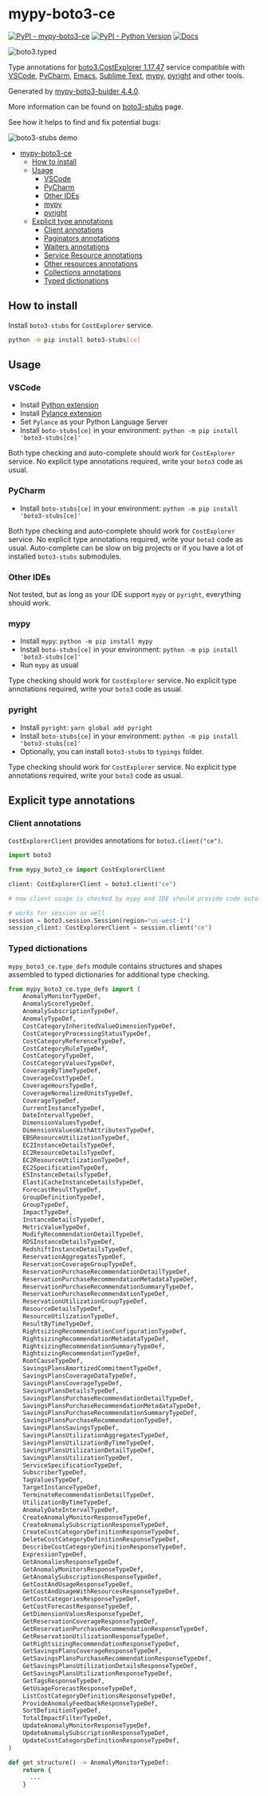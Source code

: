 # mypy-boto3-ce

[![PyPI - mypy-boto3-ce](https://img.shields.io/pypi/v/mypy-boto3-ce.svg?color=blue)](https://pypi.org/project/mypy-boto3-ce)
[![PyPI - Python Version](https://img.shields.io/pypi/pyversions/mypy-boto3-ce.svg?color=blue)](https://pypi.org/project/mypy-boto3-ce)
[![Docs](https://img.shields.io/readthedocs/mypy-boto3-builder.svg?color=blue)](https://mypy-boto3-builder.readthedocs.io/)

![boto3.typed](https://github.com/vemel/mypy_boto3_builder/raw/master/logo.png)

Type annotations for
[boto3.CostExplorer 1.17.47](https://boto3.amazonaws.com/v1/documentation/api/1.17.47/reference/services/ce.html#CostExplorer) service
compatible with
[VSCode](https://code.visualstudio.com/),
[PyCharm](https://www.jetbrains.com/pycharm/),
[Emacs](https://www.gnu.org/software/emacs/),
[Sublime Text](https://www.sublimetext.com/),
[mypy](https://github.com/python/mypy),
[pyright](https://github.com/microsoft/pyright)
and other tools.

Generated by [mypy-boto3-buider 4.4.0](https://github.com/vemel/mypy_boto3_builder).

More information can be found on [boto3-stubs](https://pypi.org/project/boto3-stubs/) page.

See how it helps to find and fix potential bugs:

![boto3-stubs demo](https://github.com/vemel/mypy_boto3_builder/raw/master/demo.gif)

- [mypy-boto3-ce](#mypy-boto3-ce)
  - [How to install](#how-to-install)
  - [Usage](#usage)
    - [VSCode](#vscode)
    - [PyCharm](#pycharm)
    - [Other IDEs](#other-ides)
    - [mypy](#mypy)
    - [pyright](#pyright)
  - [Explicit type annotations](#explicit-type-annotations)
    - [Client annotations](#client-annotations)
    - [Paginators annotations](#paginators-annotations)
    - [Waiters annotations](#waiters-annotations)
    - [Service Resource annotations](#service-resource-annotations)
    - [Other resources annotations](#other-resources-annotations)
    - [Collections annotations](#collections-annotations)
    - [Typed dictionations](#typed-dictionations)

## How to install

Install `boto3-stubs` for `CostExplorer` service.

```bash
python -m pip install boto3-stubs[ce]
```

## Usage

### VSCode

- Install [Python extension](https://marketplace.visualstudio.com/items?itemName=ms-python.python)
- Install [Pylance extension](https://marketplace.visualstudio.com/items?itemName=ms-python.vscode-pylance)
- Set `Pylance` as your Python Language Server
- Install `boto-stubs[ce]` in your environment: `python -m pip install 'boto3-stubs[ce]'`

Both type checking and auto-complete should work for `CostExplorer` service.
No explicit type annotations required, write your `boto3` code as usual.

### PyCharm

- Install `boto-stubs[ce]` in your environment: `python -m pip install 'boto3-stubs[ce]'`

Both type checking and auto-complete should work for `CostExplorer` service.
No explicit type annotations required, write your `boto3` code as usual.
Auto-complete can be slow on big projects or if you have a lot of installed `boto3-stubs` submodules.

### Other IDEs

Not tested, but as long as your IDE support `mypy` or `pyright`, everything should work.

### mypy

- Install `mypy`: `python -m pip install mypy`
- Install `boto-stubs[ce]` in your environment: `python -m pip install 'boto3-stubs[ce]'`
- Run `mypy` as usual

Type checking should work for `CostExplorer` service.
No explicit type annotations required, write your `boto3` code as usual.

### pyright

- Install `pyright`: `yarn global add pyright`
- Install `boto-stubs[ce]` in your environment: `python -m pip install 'boto3-stubs[ce]'`
- Optionally, you can install `boto3-stubs` to `typings` folder.

Type checking should work for `CostExplorer` service.
No explicit type annotations required, write your `boto3` code as usual.

## Explicit type annotations

### Client annotations

`CostExplorerClient` provides annotations for `boto3.client("ce")`.

```python
import boto3

from mypy_boto3_ce import CostExplorerClient

client: CostExplorerClient = boto3.client("ce")

# now client usage is checked by mypy and IDE should provide code auto-complete

# works for session as well
session = boto3.session.Session(region="us-west-1")
session_client: CostExplorerClient = session.client("ce")
```








### Typed dictionations

`mypy_boto3_ce.type_defs` module contains structures and shapes assembled
to typed dictionaries for additional type checking.

```python
from mypy_boto3_ce.type_defs import (
    AnomalyMonitorTypeDef,
    AnomalyScoreTypeDef,
    AnomalySubscriptionTypeDef,
    AnomalyTypeDef,
    CostCategoryInheritedValueDimensionTypeDef,
    CostCategoryProcessingStatusTypeDef,
    CostCategoryReferenceTypeDef,
    CostCategoryRuleTypeDef,
    CostCategoryTypeDef,
    CostCategoryValuesTypeDef,
    CoverageByTimeTypeDef,
    CoverageCostTypeDef,
    CoverageHoursTypeDef,
    CoverageNormalizedUnitsTypeDef,
    CoverageTypeDef,
    CurrentInstanceTypeDef,
    DateIntervalTypeDef,
    DimensionValuesTypeDef,
    DimensionValuesWithAttributesTypeDef,
    EBSResourceUtilizationTypeDef,
    EC2InstanceDetailsTypeDef,
    EC2ResourceDetailsTypeDef,
    EC2ResourceUtilizationTypeDef,
    EC2SpecificationTypeDef,
    ESInstanceDetailsTypeDef,
    ElastiCacheInstanceDetailsTypeDef,
    ForecastResultTypeDef,
    GroupDefinitionTypeDef,
    GroupTypeDef,
    ImpactTypeDef,
    InstanceDetailsTypeDef,
    MetricValueTypeDef,
    ModifyRecommendationDetailTypeDef,
    RDSInstanceDetailsTypeDef,
    RedshiftInstanceDetailsTypeDef,
    ReservationAggregatesTypeDef,
    ReservationCoverageGroupTypeDef,
    ReservationPurchaseRecommendationDetailTypeDef,
    ReservationPurchaseRecommendationMetadataTypeDef,
    ReservationPurchaseRecommendationSummaryTypeDef,
    ReservationPurchaseRecommendationTypeDef,
    ReservationUtilizationGroupTypeDef,
    ResourceDetailsTypeDef,
    ResourceUtilizationTypeDef,
    ResultByTimeTypeDef,
    RightsizingRecommendationConfigurationTypeDef,
    RightsizingRecommendationMetadataTypeDef,
    RightsizingRecommendationSummaryTypeDef,
    RightsizingRecommendationTypeDef,
    RootCauseTypeDef,
    SavingsPlansAmortizedCommitmentTypeDef,
    SavingsPlansCoverageDataTypeDef,
    SavingsPlansCoverageTypeDef,
    SavingsPlansDetailsTypeDef,
    SavingsPlansPurchaseRecommendationDetailTypeDef,
    SavingsPlansPurchaseRecommendationMetadataTypeDef,
    SavingsPlansPurchaseRecommendationSummaryTypeDef,
    SavingsPlansPurchaseRecommendationTypeDef,
    SavingsPlansSavingsTypeDef,
    SavingsPlansUtilizationAggregatesTypeDef,
    SavingsPlansUtilizationByTimeTypeDef,
    SavingsPlansUtilizationDetailTypeDef,
    SavingsPlansUtilizationTypeDef,
    ServiceSpecificationTypeDef,
    SubscriberTypeDef,
    TagValuesTypeDef,
    TargetInstanceTypeDef,
    TerminateRecommendationDetailTypeDef,
    UtilizationByTimeTypeDef,
    AnomalyDateIntervalTypeDef,
    CreateAnomalyMonitorResponseTypeDef,
    CreateAnomalySubscriptionResponseTypeDef,
    CreateCostCategoryDefinitionResponseTypeDef,
    DeleteCostCategoryDefinitionResponseTypeDef,
    DescribeCostCategoryDefinitionResponseTypeDef,
    ExpressionTypeDef,
    GetAnomaliesResponseTypeDef,
    GetAnomalyMonitorsResponseTypeDef,
    GetAnomalySubscriptionsResponseTypeDef,
    GetCostAndUsageResponseTypeDef,
    GetCostAndUsageWithResourcesResponseTypeDef,
    GetCostCategoriesResponseTypeDef,
    GetCostForecastResponseTypeDef,
    GetDimensionValuesResponseTypeDef,
    GetReservationCoverageResponseTypeDef,
    GetReservationPurchaseRecommendationResponseTypeDef,
    GetReservationUtilizationResponseTypeDef,
    GetRightsizingRecommendationResponseTypeDef,
    GetSavingsPlansCoverageResponseTypeDef,
    GetSavingsPlansPurchaseRecommendationResponseTypeDef,
    GetSavingsPlansUtilizationDetailsResponseTypeDef,
    GetSavingsPlansUtilizationResponseTypeDef,
    GetTagsResponseTypeDef,
    GetUsageForecastResponseTypeDef,
    ListCostCategoryDefinitionsResponseTypeDef,
    ProvideAnomalyFeedbackResponseTypeDef,
    SortDefinitionTypeDef,
    TotalImpactFilterTypeDef,
    UpdateAnomalyMonitorResponseTypeDef,
    UpdateAnomalySubscriptionResponseTypeDef,
    UpdateCostCategoryDefinitionResponseTypeDef,
)

def get_structure() -> AnomalyMonitorTypeDef:
    return {
      ...
    }
```
